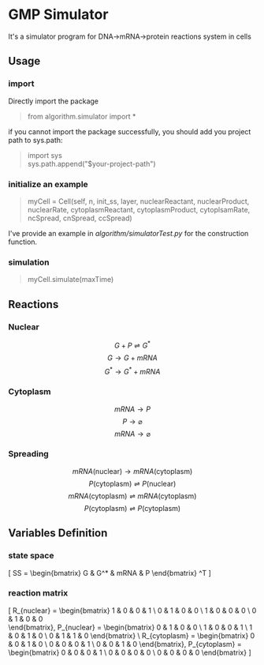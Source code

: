 
# GMP Simulator

It's a simulator program for DNA->mRNA->protein reactions system in cells

## Usage
### import
Directly import the package
> from algorithm.simulator import *

if you cannot import the package successfully, you should add you project path to sys.path:
> import sys  
sys.path.append("$your-project-path")
### initialize an example
> myCell = Cell(self, n, init_ss, layer,
nuclearReactant, nuclearProduct, nuclearRate,
cytoplasmReactant, cytoplasmProduct, cytoplsamRate,
ncSpread, cnSpread, ccSpread)

I've provide an example in *algorithm/simulatorTest.py* for the construction function.
### simulation
> myCell.simulate(maxTime)

## Reactions
### Nuclear
$$ G+P \rightleftharpoons G^*  $$
$$ G \to G + mRNA $$
$$ G^* \to G^* + mRNA $$
### Cytoplasm
$$ mRNA \to P $$
$$ P \to \varnothing $$
$$ mRNA \to \varnothing $$
### Spreading
$$ mRNA\left(\text{nuclear}\right) \to mRNA\left(\text{cytoplasm}\right)  $$
$$ P\left(\text{cytoplasm}\right) \rightleftharpoons P\left(\text{nuclear}\right) $$
$$ mRNA\left(\text{cytoplasm}\right) \rightleftharpoons mRNA\left(\text{cytoplasm}\right)  $$
$$ P\left(\text{cytoplasm}\right) \rightleftharpoons P\left(\text{cytoplasm}\right) $$

## Variables Definition
### state space
\[
    SS =
    \begin{bmatrix}
        G & G^* & mRNA & P
    \end{bmatrix} ^T
\]
### reaction matrix
\[
    R_{nuclear} =
    \begin{bmatrix}
        1 & 0 & 0 & 1 \\
        0 & 1 & 0 & 0 \\
        1 & 0 & 0 & 0 \\
        0 & 1 & 0 & 0    
    \end{bmatrix},
    P_{nuclear}  =
    \begin{bmatrix}
        0 & 1 & 0 & 0 \\
        1 & 0 & 0 & 1 \\
        1 & 0 & 1 & 0 \\
        0 & 1 & 1 & 0
    \end{bmatrix}
    \\
    R_{cytoplasm} =
    \begin{bmatrix}
        0 & 0 & 1 & 0 \\
        0 & 0 & 0 & 1 \\
        0 & 0 & 1 & 0
    \end{bmatrix},
    P_{cytoplasm} =
    \begin{bmatrix}
        0 & 0 & 0 & 1 \\
        0 & 0 & 0 & 0 \\
        0 & 0 & 0 & 0
    \end{bmatrix}
\]
